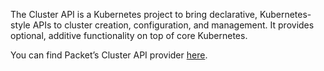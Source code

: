 <!-- <meta>
{
    "title":"Cluster API",
    "slug":"cluster api",
    "description":"Using Cluster API on Packet",
    "author":"Mo Lawler",
    "github":"usrdev",
    "date": "2019/12/18",
    "tag":["Devops", "Integrations"]
}
</meta> -->

The Cluster API is a Kubernetes project to bring declarative, Kubernetes-style APIs to cluster creation, configuration, and management. It provides optional, additive functionality on top of core Kubernetes.

You can find Packet’s Cluster API provider [here](https://github.com/packethost/cluster-api-provider-packet).
